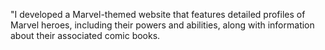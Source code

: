 "I developed a Marvel-themed website that features detailed profiles of Marvel heroes, including their powers and abilities, along with information about their associated comic books.
